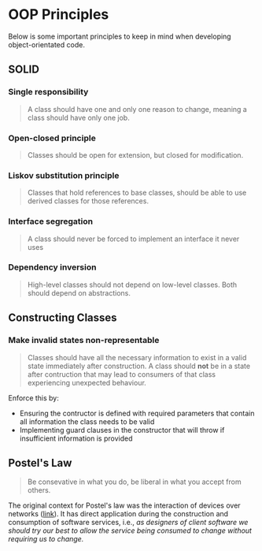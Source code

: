 # OOP Principles

Below is some important principles to keep in mind when developing object-orientated code.

## SOLID

### Single responsibility

> A class should have one and only one reason to change, meaning a class should have only one job.

### Open-closed principle

> Classes should be open for extension, but closed for modification.

### Liskov substitution principle

> Classes that hold references to base classes, should be able to use derived classes for those references.

### Interface segregation

> A class should never be forced to implement an interface it never uses

### Dependency inversion

> High-level classes should not depend on low-level classes. Both should depend on abstractions.

## Constructing Classes

### Make invalid states non-representable

> Classes should have all the necessary information to exist in a valid state immediately after construction. A class should **not** be in a state after contruction that may lead to consumers of that class experiencing unexpected behaviour.

Enforce this by:
- Ensuring the contructor is defined with required parameters that contain all information the class needs to be valid
- Implementing guard clauses in the constructor that will throw if insufficient information is provided

## Postel's Law

> Be consevative in what you do, be liberal in what you accept from others.

The original context for Postel's law was the interaction of devices over networks ([link](https://tools.ietf.org/html/rfc761)). It has direct application during the construction and consumption of software services, i.e., *as designers of client software we should try our best to allow the service being consumed to change without requiring us to change.*
